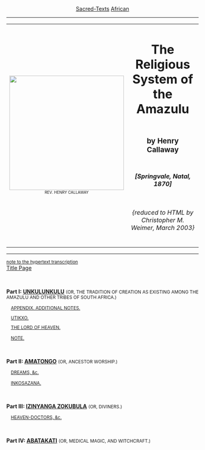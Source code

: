 <body>
 
 
 
 <p align="center"><a href="../../index.htm">Sacred-Texts</a> <a href="../index.htm">African</a></p>
 
 <hr>
 
 <center>
 <table width="75%">
 
 <tr><td rowspan="4" align="center"><img src="por.jpg" height="300"><br><font size="1">REV. HENRY CALLAWAY</font></td>
 
 <td><h1 align="center">The Religious System of the Amazulu</h1></td></tr>
 
 <tr><td><h3 align="center">by Henry Callaway</h3></td></tr>
 
 <tr><td><h5 align="center">[Springvale, Natal, 1870]</h5></td></tr>
 
 <tr><td><h6 align="center">{reduced to HTML by Christopher M. Weimer, March 2003}</h6></td></tr>
 
 </table>
 </center>
 
 <hr>
 
 <p>
 
 <a href="note.htm"><small>note to the hypertext transcription</small></a><br>
 <a href="rsa00.htm">Title Page</a><br>
 
  <br>
 
 <b>Part I: <a href="rsa01.htm">UNKULUNKULU</a></b> <small>(OR, THE TRADITION OF CREATION AS EXISTING AMONG THE AMAZULU AND OTHER TRIBES OF SOUTH AFRICA.)<br>
 
  <a href="rsa02.htm">APPENDIX. ADDITIONAL NOTES.</a><br>
 
  <a href="rsa03.htm">UTIKXO.</a><br>
 
  <a href="rsa04.htm">THE LORD OF HEAVEN.</a><br>
 
  <a href="rsa05.htm">NOTE.</a></small><br>
 
  <br>
 
 <b>Part II: <a href="rsa06.htm">AMATONGO</a></b> <small>(OR, ANCESTOR WORSHIP.)<br>
 
  <a href="rsa07.htm">DREAMS, &amp;c.</a><br>
 
  <a href="rsa08.htm">INKOSAZANA.</a></small><br>
 
  <br>
 
 <b>Part III: <a href="rsa09.htm">IZINYANGA ZOKUBULA</a></b> <small>(OR, DIVINERS.)<br>
 
  <a href="rsa10.htm">HEAVEN-DOCTORS, &amp;c.</a></small><br>
 
  <br>
 
 <b>Part IV: <a href="rsa11.htm">ABATAKATI</a></b> <small>(OR, MEDICAL MAGIC, AND WITCHCRAFT.)</small><br>
 
 </p>
 
 </body>